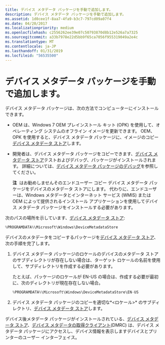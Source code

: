 ```yaml
---
title: デバイス メタデータ パッケージを手動で追加します。
description: デバイス メタデータ パッケージを手動で追加します。
ms.assetid: 1d0cee1f-8aa7-4fa9-b3c7-797cd09a07f4
ms.date: 04/20/2017
ms.localizationpriority: medium
ms.openlocfilehash: c2556262ee39e07c50793870d8b12e526a7a7325
ms.sourcegitcommit: a33b7978e22d5bb9f65ca7056f955319049a2e4c
ms.translationtype: MT
ms.contentlocale: ja-JP
ms.lasthandoff: 01/31/2019
ms.locfileid: "56535500"
---
```

# <a name="manually-adding-device-metadata-packages"></a>デバイス メタデータ パッケージを手動で追加します。


デバイス メタデータ パッケージは、次の方法でコンピューターにインストールできます。

-   OEM は、Windows 7 OEM プレインストール キット (OPK) を使用して、オペレーティング システムのオフライン イメージを更新できます。 OEM、OPK を使用すると、デバイス メタデータ パッケージに、イメージのコピー[デバイス メタデータ ストア](device-metadata-store.md)します。

-   開発者は、デバイス メタデータ パッケージをコピーできます、[デバイス メタデータ ストア](device-metadata-store.md)テストおよびデバッグ、パッケージがインストールされます。 詳細については、[デバイス メタデータ パッケージのデバッグ](debugging-device-metadata-packages.md)を参照してください。

    **注**  はお勧めしませんそのエンドユーザー コピー デバイス メタデータ パッケージをデバイスのメタデータ ストアにします。 代わりに、エンドユーザーは、Windows メタデータとインターネット サービス (WMIS) または OEM によって提供されるインストール アプリケーションを使用してデバイス メタデータ パッケージをインストールする必要があります。

     

次のパスの場所を示しています、[デバイス メタデータ ストア](device-metadata-store.md):

```cpp
%PROGRAMDATA%\Microsoft\Windows\DeviceMetadataStore
```

デバイスのメタデータをコピーするパッケージを[デバイス メタデータ ストア](device-metadata-store.md)、次の手順を完了します。

1.  デバイス メタデータ パッケージのロケールのデバイスのメタデータ ストアのサブディレクトリが存在しない場合は、ターゲット ロケールの名前を使用して、サブディレクトリを作成する必要があります。

    たとえば、パッケージのロケールが EN-US の場合は、作成する必要が最初に、次のディレクトリが現在存在しない場合。

    ```cpp
    %PROGRAMDATA%\Microsoft\Windows\DeviceMetadataStore\EN-US
    ```

2.  デバイス メタデータ パッケージのコピーを適切な*&lt;ロケール&gt;* のサブディレクトリ、[デバイス メタデータ ストア](device-metadata-store.md)します。

デバイス後メタデータ パッケージがインストールされている、[デバイス メタデータ ストア](device-metadata-store.md)、[デバイス メタデータの取得クライアント](device-metadata-retrieval-client.md)(DMRC) は、デバイス メタデータ パッケージにアクセスし、デバイス情報を表示しますデバイスとプリンターのユーザー インターフェイス。

 

 





